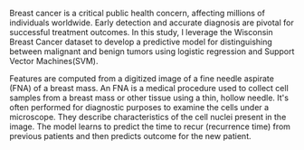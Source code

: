 Breast cancer is a critical public health concern, affecting millions of individuals worldwide. Early detection and accurate diagnosis are pivotal for successful treatment outcomes. In this study, I leverage the Wisconsin Breast Cancer dataset to develop a predictive model for distinguishing between malignant and benign tumors using logistic regression and Support Vector Machines(SVM).

Features are computed from a digitized image of a fine needle aspirate (FNA) of a breast mass. An FNA is a medical procedure used to collect cell samples from a breast mass or other tissue using a thin, hollow needle. It's often performed for diagnostic purposes to examine the cells under a microscope. They describe characteristics of the cell nuclei present in the image. The model learns to predict the time to recur (recurrence time) from previous patients and then predicts outcome for the new patient.
